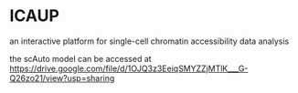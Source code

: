# ICAUP
an interactive platform for single-cell chromatin accessibility data analysis

the scAuto model can be accessed at https://drive.google.com/file/d/1OJQ3z3EeiqSMYZZjMTlK___G-Q26zo21/view?usp=sharing
